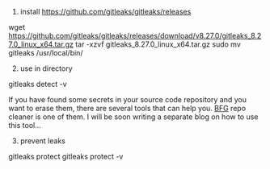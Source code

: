 1. install
https://github.com/gitleaks/gitleaks/releases

wget https://github.com/gitleaks/gitleaks/releases/download/v8.27.0/gitleaks_8.27.0_linux_x64.tar.gz
tar -xzvf gitleaks_8.27.0_linux_x64.tar.gz
sudo mv gitleaks /usr/local/bin/

2. use in directory

gitleaks detect -v

If you have found some secrets in your source code repository and you want to erase them, there are several tools that can help you. [BFG](https://rtyley.github.io/bfg-repo-cleaner/) repo cleaner is one of them. I will be soon writing a separate blog on how to use this tool…

3. prevent leaks

gitleaks protect
gitleaks protect -v
